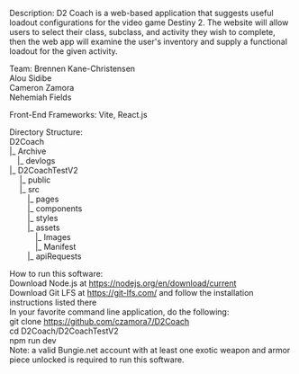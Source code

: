 Description: D2 Coach is a  web-based application that suggests useful loadout configurations for the video game Destiny 2. The website will allow users to select their class, subclass, and activity they wish to complete, then the web app will examine the user's inventory and supply a functional loadout for the given activity.


Team:
Brennen Kane-Christensen  
Alou Sidibe  
Cameron Zamora  
Nehemiah Fields  

Front-End Frameworks: Vite, React.js 

Directory Structure: \
D2Coach \
|_ Archive \
&emsp;|_ devlogs \
|_ D2CoachTestV2 \
&emsp;  |_ public \
&emsp;  |_ src \
&emsp;&emsp;    |_ pages \
&emsp;&emsp;   |_ components \
&emsp;&emsp;    |_ styles \
&emsp;&emsp;    |_ assets \
&emsp;&emsp;&emsp;     |_ Images \
&emsp;&emsp;&emsp;   |_ Manifest \
&emsp;&emsp;    |_ apiRequests 

How to run this software: \
Download Node.js at https://nodejs.org/en/download/current \
Download Git LFS at https://git-lfs.com/ and follow the installation instructions listed there \
In your favorite command line application, do the following: \
git clone https://github.com/czamora7/D2Coach \
cd D2Coach/D2CoachTestV2 \
npm run dev \
Note: a valid Bungie.net account with at least one exotic weapon and armor piece unlocked is required to run this software.
